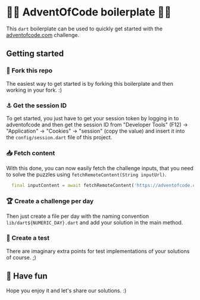 # 🎅🎄 AdventOfCode boilerplate 🎄🎅

This `dart` boilerplate can be used to quickly get started with the [adventofcode.com](https://adventofcode.com) challenge.

## Getting started

### 🍴 Fork this repo

The easiest way to get started is by forking this boilerplate and then working in your fork. :)

### ⚓ Get the session ID

To get started, you just have to get your session token by logging in to adventofcode and then get the session ID from "Developer Tools" (F12) -> "Application" -> "Cookies" -> "session" (copy the value) and insert it into the `config/session.dart` file of this project.

### 📥 Fetch content

With this done, you can now easily fetch the challenge inputs, that you need to solve the puzzles using `fetchRemoteContent(String inputUrl)`.

```dart
  final inputContent = await fetchRemoteContent('https://adventofcode.com/2023/day/1/input');
```

### 🏆 Create a challenge per day

Then just create a file per day with the naming convention `lib/dart${NUMERIC_DAY}.dart` and add your solution in the main method.

### 🧪 Create a test

There are imaginary extra points for test implementations of your solutions of course. ;)

## 🥳 Have fun

Hope you enjoy it and let's share our solutions. :)
